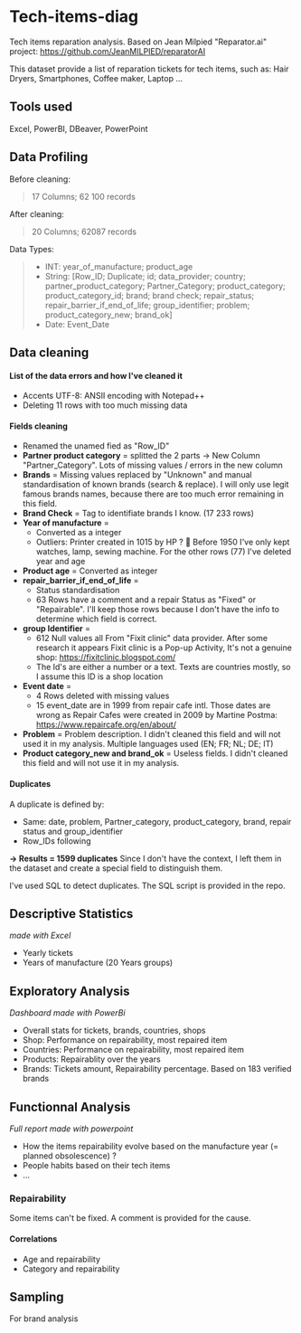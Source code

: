 # Tech-items-diag

Tech items reparation analysis. Based on Jean Milpied "Reparator.ai" project: https://github.com/JeanMILPIED/reparatorAI

This dataset provide a list of reparation tickets for tech items, such as: Hair Dryers, Smartphones, Coffee maker, Laptop ...

## Tools used
Excel, PowerBI, DBeaver, PowerPoint


## Data Profiling

Before cleaning:

> 17 Columns;
> 62 100 records

After cleaning:

> 20 Columns;
> 62087 records

Data Types:

> * INT: year_of_manufacture; product_age
> * String: [Row_ID; Duplicate; id; data_provider;	country; partner_product_category; Partner_Category; product_category; product_category_id;	brand; brand check; repair_status;	repair_barrier_if_end_of_life; group_identifier;	problem; product_category_new; brand_ok]
> * Date: Event_Date


## Data cleaning

#### List of the data errors and how I've cleaned it
* Accents UTF-8: ANSII encoding with Notepad++
* Deleting 11 rows with too much missing data
#### Fields cleaning
* Renamed the unamed fied as "Row_ID"
* **Partner product category** = splitted the 2 parts -> New Column "Partner_Category". Lots of missing values / errors in the new column
* **Brands** = Missing values replaced by "Unknown" and manual standardisation of known brands (search & replace). I will only use legit famous brands names, because there are too much error remaining in this field.
* **Brand Check** = Tag to identifiate brands I know. (17 233 rows)
* **Year of manufacture** =
  * Converted as a integer
  * Outliers: Printer created in 1015 by HP ? 🤨 Before 1950 I've only kept watches, lamp, sewing machine. For the other rows (77) I've deleted year and age
* **Product age** = Converted as integer
* **repair_barrier_if_end_of_life** = 
  * Status standardisation
  * 63 Rows have a comment and a repair Status as "Fixed" or "Repairable". I'll keep those rows because I don't have the info to determine which field is correct.
* **group Identifier** = 
  * 612 Null values all From "Fixit clinic" data provider. After some research it appears Fixit clinic is a Pop-up Activity, It's not a genuine shop: https://fixitclinic.blogspot.com/ 
  * The Id's are either a number or a text. Texts are countries mostly, so I assume this ID is a shop location
* **Event date** = 
  * 4 Rows deleted with missing values
  * 15 event_date are in 1999 from repair cafe intl. Those dates are wrong as Repair Cafes were created in 2009 by Martine Postma: https://www.repaircafe.org/en/about/
* **Problem** = Problem description. I didn't cleaned this field and will not used it in my analysis. Multiple languages used (EN; FR; NL; DE; IT)
* **Product category_new and brand_ok** = Useless fields. I didn't cleaned this field and will not use it in my analysis.

#### Duplicates
A duplicate is defined by: 
* Same: date, problem, Partner_category, product_category, brand, repair status and group_identifier
* Row_IDs following

**-> Results = 1599 duplicates** 
Since I don't have the context, I left them in the dataset and create a special field to distinguish them.

I've used SQL to detect duplicates. The SQL script is provided in the repo.

## Descriptive Statistics
*made with Excel*
* Yearly tickets
* Years of manufacture (20 Years groups)

## Exploratory Analysis
*Dashboard made with PowerBi*
* Overall stats for tickets, brands, countries, shops
* Shop: Performance on repairability, most repaired item
* Countries: Performance on repairability, most repaired item
* Products: Repairablity over the years
* Brands: Tickets amount, Repairability percentage. Based on 183 verified brands

## Functionnal Analysis
*Full report made with powerpoint*

 * How the items repairability evolve based on the manufacture year (= planned obsolescence) ?
 * People habits based on their tech items
 * ...

### Repairability
Some items can't be fixed. A comment is provided for the cause. 
#### Correlations
* Age and repairability
* Category and repairability


## Sampling
For brand analysis

